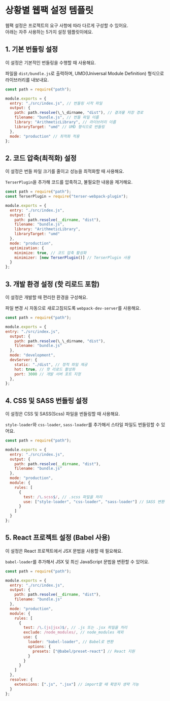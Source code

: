 # 상황별 웹팩 설정 템플릿

웹팩 설정은 프로젝트의 요구 사항에 따라 다르게 구성할 수 있어요.  
아래는 자주 사용하는 5가지 설정 템플릿이에요.

## 1. 기본 번들링 설정

이 설정은 기본적인 번들링을 수행할 때 사용해요.

파일을 `dist/bundle.js`로 출력하며, UMD(Universal Module Definition) 형식으로 라이브러리를 내보내요.

```javascript
const path = require("path");

module.exports = {
  entry: "./src/index.js", // 번들링 시작 파일
  output: {
    path: path.resolve(\_\_dirname, "dist"), // 결과물 저장 경로
    filename: "bundle.js", // 번들 파일 이름
    library: "ArithmeticLibrary", // 라이브러리 이름
    libraryTarget: "umd" // UMD 형식으로 번들링
  },
  mode: "production" // 최적화 적용
};
```

## 2. 코드 압축(최적화) 설정

이 설정은 번들 파일 크기를 줄이고 성능을 최적화할 때 사용해요.

`TerserPlugin`을 추가해 코드를 압축하고, 불필요한 내용을 제거해요.

```javascript
const path = require("path");
const TerserPlugin = require("terser-webpack-plugin");

module.exports = {
  entry: "./src/index.js",
  output: {
    path: path.resolve(__dirname, "dist"),
    filename: "bundle.js",
    library: "ArithmeticLibrary",
    libraryTarget: "umd"
  },
  mode: "production",
  optimization: {
    minimize: true, // 코드 압축 활성화
    minimizer: [new TerserPlugin()] // TerserPlugin 사용
  }
};
```

## 3. 개발 환경 설정 (핫 리로드 포함)

이 설정은 개발할 때 편리한 환경을 구성해요.

파일 변경 시 자동으로 새로고침되도록 `webpack-dev-server`를 사용해요.

```javascript
const path = require("path");

module.exports = {
entry: "./src/index.js",
  output: {
    path: path.resolve(\_\_dirname, "dist"),
    filename: "bundle.js"
  },
  mode: "development",
  devServer: {
    static: "./dist", // 정적 파일 제공
    hot: true, // 핫 리로드 활성화
    port: 3000 // 개발 서버 포트 지정
  },
};

```

## 4. CSS 및 SASS 번들링 설정

이 설정은 CSS 및 SASS(Scss) 파일을 번들링할 때 사용해요.

`style-loader`와 `css-loader`, `sass-loader`를 추가해서 스타일 파일도 번들링할 수 있어요.

```javascript
const path = require("path");

module.exports = {
  entry: "./src/index.js",
  output: {
    path: path.resolve(__dirname, "dist"),
    filename: "bundle.js"
  },
  mode: "production",
  module: {
    rules: [
      {
        test: /\.scss$/, // .scss 파일을 처리
        use: ["style-loader", "css-loader", "sass-loader"] // SASS 변환 및 스타일 적용
      }
    ]
  }
};
```

## 5. React 프로젝트 설정 (Babel 사용)

이 설정은 React 프로젝트에서 JSX 문법을 사용할 때 필요해요.

`babel-loader`를 추가해서 JSX 및 최신 JavaScript 문법을 변환할 수 있어요.

```javascript
const path = require("path");

module.exports = {
  entry: "./src/index.js",
  output: {
    path: path.resolve(__dirname, "dist"),
    filename: "bundle.js"
  },
  mode: "production",
  module: {
    rules: [
      {
        test: /\.(js|jsx)$/, // .js 또는 .jsx 파일을 처리
        exclude: /node_modules/, // node_modules 제외
        use: {
          loader: "babel-loader", // Babel로 변환
          options: {
            presets: ["@babel/preset-react"] // React 지원
          }
        }
      }
    ]
  },
  resolve: {
    extensions: [".js", ".jsx"] // import할 때 확장자 생략 가능
  }
};
```
